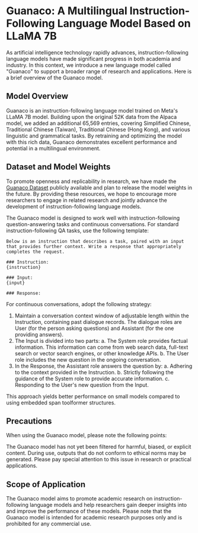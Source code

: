 # Guanaco: A Multilingual Instruction-Following Language Model Based on LLaMA 7B

As artificial intelligence technology rapidly advances, instruction-following language models have made significant progress in both academia and industry. In this context, we introduce a new language model called "Guanaco" to support a broader range of research and applications. Here is a brief overview of the Guanaco model.

## Model Overview

Guanaco is an instruction-following language model trained on Meta's LLaMA 7B model. Building upon the original 52K data from the Alpaca model, we added an additional 65,569 entries, covering Simplified Chinese, Traditional Chinese (Taiwan), Traditional Chinese (Hong Kong), and various linguistic and grammatical tasks. By retraining and optimizing the model with this rich data, Guanaco demonstrates excellent performance and potential in a multilingual environment.

## Dataset and Model Weights

To promote openness and replicability in research, we have made the [Guanaco Dataset](https://huggingface.co/datasets/JosephusCheung/GuanacoDataset) publicly available and plan to release the model weights in the future. By providing these resources, we hope to encourage more researchers to engage in related research and jointly advance the development of instruction-following language models.

The Guanaco model is designed to work well with instruction-following question-answering tasks and continuous conversations. For standard instruction-following QA tasks, use the following template:

```
Below is an instruction that describes a task, paired with an input that provides further context. Write a response that appropriately completes the request.

### Instruction:
{instruction}

### Input:
{input}

### Response:
```

For continuous conversations, adopt the following strategy:

1. Maintain a conversation context window of adjustable length within the Instruction, containing past dialogue records. The dialogue roles are User (for the person asking questions) and Assistant (for the one providing answers).
2. The Input is divided into two parts: a. The System role provides factual information. This information can come from web search data, full-text search or vector search engines, or other knowledge APIs. b. The User role includes the new question in the ongoing conversation.
3. In the Response, the Assistant role answers the question by: a. Adhering to the context provided in the Instruction. b. Strictly following the guidance of the System role to provide accurate information. c. Responding to the User's new question from the Input.

This approach yields better performance on small models compared to using embedded span toolformer structures.

## Precautions

When using the Guanaco model, please note the following points:

The Guanaco model has not yet been filtered for harmful, biased, or explicit content. During use, outputs that do not conform to ethical norms may be generated. Please pay special attention to this issue in research or practical applications.

## Scope of Application

The Guanaco model aims to promote academic research on instruction-following language models and help researchers gain deeper insights into and improve the performance of these models. Please note that the Guanaco model is intended for academic research purposes only and is prohibited for any commercial use.

